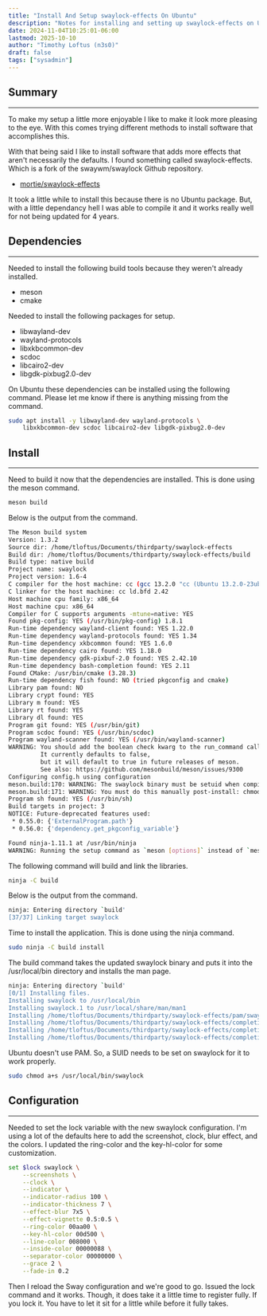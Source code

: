 ```yaml
---
title: "Install And Setup swaylock-effects On Ubuntu"
description: "Notes for installing and setting up swaylock-effects on Ubuntu."
date: 2024-11-04T10:25:01-06:00
lastmod: 2025-10-10
author: "Timothy Loftus (n3s0)"
draft: false
tags: ["sysadmin"]
---
```


## Summary
---

To make my setup a little more enjoyable I like to make it look more pleasing to
the eye. With this comes trying different methods to install software that
accomplishes this.

With that being said I like to install software that adds more effects that
aren't necessarily the defaults. I found something called swaylock-effects.
Which is a fork of the swaywm/swaylock Github repository.

- [mortie/swaylock-effects](https://github.com/mortie/swaylock-effects)

It took a little while to install this because there is no Ubuntu package. But,
with a little dependancy hell I was able to compile it and it works really well
for not being updated for 4 years.

## Dependencies
---

Needed to install the following build tools because they weren't already
installed.

- meson
- cmake

Needed to install the following packages for setup.

- libwayland-dev
- wayland-protocols
- libxkbcommon-dev
- scdoc
- libcairo2-dev
- libgdk-pixbug2.0-dev

On Ubuntu these dependencies can be installed using the following command.
Please let me know if there is anything missing from the command.

```sh
sudo apt install -y libwayland-dev wayland-protocols \
    libxkbcommon-dev scdoc libcairo2-dev libgdk-pixbug2.0-dev
```

## Install
---

Need to build it now that the dependencies are installed. This is done using 
the meson command. 

```sh
meson build
```
Below is the output from the command.

```sh
The Meson build system
Version: 1.3.2
Source dir: /home/tloftus/Documents/thirdparty/swaylock-effects
Build dir: /home/tloftus/Documents/thirdparty/swaylock-effects/build
Build type: native build
Project name: swaylock
Project version: 1.6-4
C compiler for the host machine: cc (gcc 13.2.0 "cc (Ubuntu 13.2.0-23ubuntu4) 13.2.0")
C linker for the host machine: cc ld.bfd 2.42
Host machine cpu family: x86_64
Host machine cpu: x86_64
Compiler for C supports arguments -mtune=native: YES 
Found pkg-config: YES (/usr/bin/pkg-config) 1.8.1
Run-time dependency wayland-client found: YES 1.22.0
Run-time dependency wayland-protocols found: YES 1.34
Run-time dependency xkbcommon found: YES 1.6.0
Run-time dependency cairo found: YES 1.18.0
Run-time dependency gdk-pixbuf-2.0 found: YES 2.42.10
Run-time dependency bash-completion found: YES 2.11
Found CMake: /usr/bin/cmake (3.28.3)
Run-time dependency fish found: NO (tried pkgconfig and cmake)
Library pam found: NO
Library crypt found: YES
Library m found: YES
Library rt found: YES
Library dl found: YES
Program git found: YES (/usr/bin/git)
Program scdoc found: YES (/usr/bin/scdoc)
Program wayland-scanner found: YES (/usr/bin/wayland-scanner)
WARNING: You should add the boolean check kwarg to the run_command call.
         It currently defaults to false,
         but it will default to true in future releases of meson.
         See also: https://github.com/mesonbuild/meson/issues/9300
Configuring config.h using configuration
meson.build:170: WARNING: The swaylock binary must be setuid when compiled without libpam
meson.build:171: WARNING: You must do this manually post-install: chmod a+s /path/to/swaylock
Program sh found: YES (/usr/bin/sh)
Build targets in project: 3
NOTICE: Future-deprecated features used:
 * 0.55.0: {'ExternalProgram.path'}
 * 0.56.0: {'dependency.get_pkgconfig_variable'}

Found ninja-1.11.1 at /usr/bin/ninja
WARNING: Running the setup command as `meson [options]` instead of `meson setup [options]` is ambiguous and deprecated.
```

The following command will build and link the libraries.

```sh
ninja -C build
```

Below is the output from the command.

```sh
ninja: Entering directory `build'
[37/37] Linking target swaylock
```

Time to install the application. This is done using the ninja command.

```sh
sudo ninja -C build install
```

The build command takes the updated swaylock binary and puts it into the
/usr/local/bin directory and installs the man page.

```sh
ninja: Entering directory `build'
[0/1] Installing files.
Installing swaylock to /usr/local/bin
Installing swaylock.1 to /usr/local/share/man/man1
Installing /home/tloftus/Documents/thirdparty/swaylock-effects/pam/swaylock to /usr/local/etc/pam.d
Installing /home/tloftus/Documents/thirdparty/swaylock-effects/completions/zsh/_swaylock to /usr/local/share/zsh/site-functions
Installing /home/tloftus/Documents/thirdparty/swaylock-effects/completions/bash/swaylock to /usr/share/bash-completion/completions
Installing /home/tloftus/Documents/thirdparty/swaylock-effects/completions/fish/swaylock.fish to /usr/local/share/fish/vendor_completions.d
```

Ubuntu doesn't use PAM. So, a SUID needs to be set on swaylock for it to work
properly.

```sh
sudo chmod a+s /usr/local/bin/swaylock
```

## Configuration
---

Needed to set the lock variable with the new swaylock configuration. I'm using a
lot of the defaults here to add the screenshot, clock, blur effect, and the colors.
I updated the ring-color and the key-hl-color for some customization.

```sh
set $lock swaylock \
	--screenshots \
	--clock \
	--indicator \
	--indicator-radius 100 \
	--indicator-thickness 7 \
	--effect-blur 7x5 \
	--effect-vignette 0.5:0.5 \
	--ring-color 00aa00 \
	--key-hl-color 00d500 \
	--line-color 008000 \
	--inside-color 00000088 \
	--separator-color 00000000 \
	--grace 2 \
	--fade-in 0.2
```

Then I reload the Sway configuration and we're good to go. Issued the lock
command and it works. Though, it does take it a little time to register fully.
If you lock it. You have to let it sit for a little while before it fully takes.

